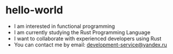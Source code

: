 # hello-world
- I am interested in functional programming
- I am currently studying the Rust Programming Language
- I want to collaborate with experienced developers using Rust
- You can contact me by email: development-service@yandex.ru
